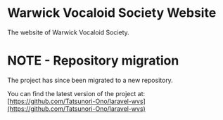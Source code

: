 # Warwick Vocaloid Society Website
The website of Warwick Vocaloid Society.

# NOTE - Repository migration
The project has since been migrated to a new repository.

You can find the latest version of the project at:  
[https://github.com/Tatsunori-Ono/laravel-wvs](https://github.com/Tatsunori-Ono/laravel-wvs)
